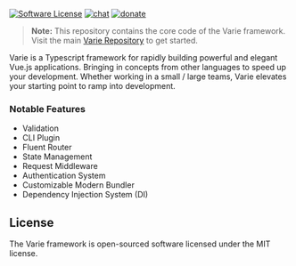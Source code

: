 [![Software License](https://img.shields.io/badge/license-MIT-brightgreen.svg?style=flat-square)](https://github.com/variejs/framework/blob/master/LICENSE)[![chat](https://img.shields.io/badge/chat-discord-7289DA.svg?style=flat-square)](https://discordapp.com/invite/yjBtbvm)[![donate](https://img.shields.io/badge/$-donate-ff5f5f.svg?style=flat-square)](https://www.paypal.me/lukepolo)> **Note:** This repository contains the core code of the Varie framework. Visit the main [Varie Repository](https://github.com/variejs/varie) to get started.Varie is a Typescript framework for rapidly building powerful and elegant Vue.js applications. Bringingin concepts from other languages to speed up your development. Whether working ina small / large teams, Varie elevates your starting point to ramp intodevelopment.### Notable Features- Validation- CLI Plugin- Fluent Router- State Management- Request Middleware- Authentication System- Customizable Modern Bundler- Dependency Injection System (DI)## LicenseThe Varie framework is open-sourced software licensed under the MIT license.